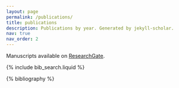 ```yaml
---
layout: page
permalink: /publications/
title: publications
description: Publications by year. Generated by jekyll-scholar.
nav: true
nav_order: 2
---
```


Manuscripts available on [ResearchGate](https://www.researchgate.net/profile/Jack_Sullivan22).

<!-- _pages/publications.md -->

<!-- Bibsearch Feature -->

{% include bib_search.liquid %}

<div class="publications">

{% bibliography %}

</div>
